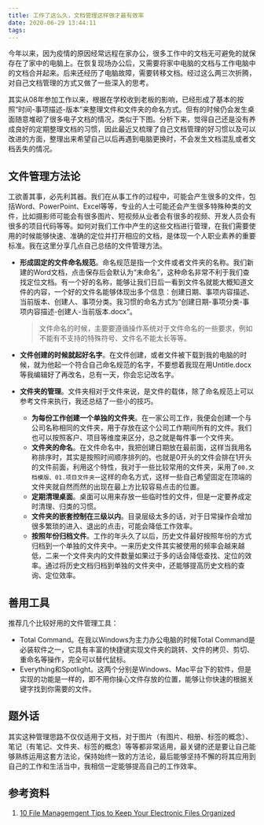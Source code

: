 ```yaml
---
title: 工作了这么久，文档管理这样做才最有效率
date: 2020-06-29 13:44:11
tags:
---
```


今年以来，因为疫情的原因经常远程在家办公，很多工作中的文档无可避免的就保存在了家中的电脑上。在恢复现场办公后，又需要将家中电脑的文档与工作电脑中的文档合并起来。后来还经历了电脑故障，需要转移文档。经过这么两三次折腾，对自己文档管理的方式又做了一些深入的思考。

其实从08年参加工作以来，根据在学校收到老板的影响，已经形成了基本的按照“时间-事项描述-版本”来整理文件和文件夹的命名方式。但有的时候仍会发生桌面随意堆砌了很多电子文档的情况，类似于下图。分析下来，觉得自己还是没有养成良好的定期整理文档的习惯，因此最近又梳理了自己文档管理的好习惯以及可以改进的方面，整理出来希望自己以后再遇到电脑更换时，不会发生文档混乱或者文档丢失的情况。

## 文件管理方法论

工欲善其事，必先利其器。我们在从事工作的过程中，可能会产生很多的文件，包括Word、PowerPoint、Excel等等，专业的人士可能还会产生很多特殊种类的文件，比如摄影师可能会有很多图片、短视频从业者会有很多的视频、开发人员会有很多的项目代码等等。如何对我们工作中产生的这些文档进行管理，在我们需要使用的时候能够快速、准确的定位并打开相应的文档，是体现一个人职业素养的重要标准。我在这里分享几点自己总结的文件管理方法。

* **形成固定的文件命名规范**。命名规范是指一个文件或者文件夹的名称。我们新建的Word文档，点击保存后会默认为“未命名”，这种命名非常不利于我们查找定位文档。有一个好的名称，能够让我们日后一看到文件名就能大概知道文件的内容，一个好的文件名能够体现出多个信息：创建日期、事项内容描述、当前版本、创建人、事项分类。我习惯的命名方式为“创建日期-事项分类-事项内容描述-创建人-当前版本.docx“。

  > 文件命名的时候，主要要遵循操作系统对于文件命名的一些要求，例如不能有不支持的特殊符号、文件名不能太长等等。

* **文件创建的时候就起好名字**。在文件创建，或者文件被下载到我的电脑的时候，就为他起一个符合自己命名规范的名字，不要想着我现在用Untitle.docx等我编辑好了再改名，总有一天，你会忘记改名字。

* **文件夹的管理**。文件夹相对于文件来说，是文件的载体，除了命名规范上可以参考文件来执行，我还总结了一些小的技巧。

  * **为每份工作创建一个单独的文件夹**。在一家公司工作，我便会创建一个与公司名称相同的文件夹，用于存放在这个公司工作期间所有的文件。我们也可以按照客户、项目等维度来区分，总之就是每件事一个文件夹。
  * **文件夹的命名**。在文件命名中，我把创建日期放在最前面，这样当我用名称排序时，其实是按照时间顺序排列的。也就是0开头的文件会排在1开头的文件前面，利用这个特性，我对于一些比较常用的文件夹，采用了`00.文档模版、01.项目文件夹一`这样的命名方式，这样一些自己希望固定在顶端的文件夹就自然而然的出现在最上方比较容易点击的位置。
  * **定期清理桌面**。桌面可以用来存放一些临时性的文件，但是一定要养成定时清理、归类的习惯。
  * **文件夹的嵌套控制在三级以内**。目录层级太多的话，对于日常操作会增加很多繁琐的进入、退出的点击，可能会降低工作效率。
  * **按照年份归档文件**。工作的年头久了以后，历史文件最好按照年份的方式归档到一个单独的文件夹中。一来历史文件其实被使用的频率会越来越低，二来一个文件夹内的文件数量如果过于多的话会降低查找、定位的效率。通过将历史文档归档到单独的文件夹中，还能够提高历史文档的查询、定位效率。

## 善用工具

推荐几个比较好用的文件管理工具：

* Total Command。在我以Windows为主力办公电脑的时候Total Command是必装软件之一，它具有丰富的快捷键实现文件夹的跳转、文件的拷贝、剪切、重命名等操作，完全可以替代鼠标。
* Everything和Spotlight。这两个分别是Windows、Mac平台下的软件，但是实现的功能是一样的，即不用你操心文件存放的位置，能够让你快速的根据关键字找到你需要的文件。

## 题外话

其实这种管理思路不仅仅适用于文档，对于图片（有图片、相册、标签的概念）、笔记（有笔记、文件夹、标签的概念）等等都非常适用，最关键的还是要让自己能够熟练运用这套方法论，保持始终一致的方法论，最后能够坚持不懈的将其应用到自己的工作和生活当中，我相信一定能够提高自己的工作效率。

## 参考资料

1. [10 File Managemgent Tips to Keep Your Electronic Files Organized](https://www.thebalancesmb.com/computer-file-management-tips-2948083)
